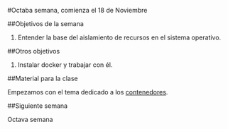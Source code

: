 #Octaba semana, comienza el 18 de Noviembre

##Objetivos de la semana

1. Entender la base del aislamiento de recursos en el sistema operativo.


##Otros objetivos

1. Instalar docker y trabajar con él. 

##Material para la clase

Empezamos  con el tema dedicado a los
[contenedores](http://jj.github.io/IV/documentos/temas/Contenedores).

##Siguiente semana

Octava semana
